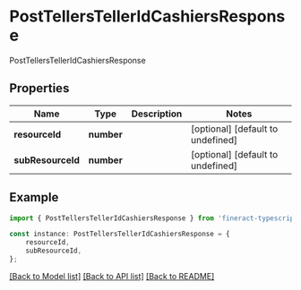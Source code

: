 # PostTellersTellerIdCashiersResponse

PostTellersTellerIdCashiersResponse

## Properties

Name | Type | Description | Notes
------------ | ------------- | ------------- | -------------
**resourceId** | **number** |  | [optional] [default to undefined]
**subResourceId** | **number** |  | [optional] [default to undefined]

## Example

```typescript
import { PostTellersTellerIdCashiersResponse } from 'fineract-typescript-client';

const instance: PostTellersTellerIdCashiersResponse = {
    resourceId,
    subResourceId,
};
```

[[Back to Model list]](../README.md#documentation-for-models) [[Back to API list]](../README.md#documentation-for-api-endpoints) [[Back to README]](../README.md)
